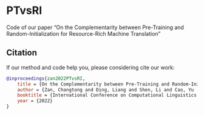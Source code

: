 # PTvsRI

Code of our paper “On the Complementarity between Pre-Training and Random-Initialization for Resource-Rich Machine Translation”


## Citation

If our method and code help you, please considering cite our work:

```bibtex
@inproceedings{zan2022PTvsRI,
    title = {On the Complementarity between Pre-Training and Random-Initialization for Resource-Rich Machine Translation},
    author = {Zan, Changtong and Ding, Liang and Shen, Li and Cao, Yu  and Liu, Weifeng and Tao, Dacheng},
    booktitle = {International Conference on Computational Linguistics (COLING)},
    year = {2022}
}
```
